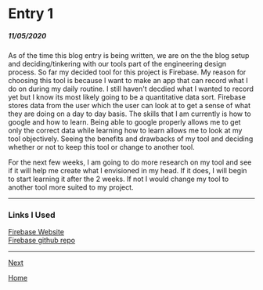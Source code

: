 # Entry 1
##### 11/05/2020
  
As of the time this blog entry is being written, we are on the the blog setup and deciding/tinkering with our tools part of the engineering design process. So far my decided tool for this project is Firebase. My reason for choosing this tool is because I want to make an app that can record what I do on during my daily routine. I still haven't decdied what I wanted to record yet but I know its most likely going to be a quantitative data sort. Firebase stores data from the user which the user can look at to get a sense of what they are doing on a day to day basis. The skills that I am currently is how to google and how to learn. Being able to google properly allows me to get only the correct data while learning how to learn allows me to look at my tool objectively. Seeing the benefits and drawbacks of my tool and deciding whether or not to keep this tool or change to another tool. 

For the next few weeks, I am going to do more research on my tool and see if it will help me create what I envisioned in my head. If it does, I will begin to start learning it after the 2 weeks. If not I would change my tool to another tool more suited to my project.

---

### Links I Used  
[Firebase Website](https://firebase.google.com)  
[Firebase github repo](https://github.com/firebase/quickstart-ios)  

---


[Next](entry02.md)

[Home](../README.md)

